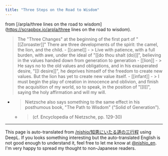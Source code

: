 ```yaml
---
title: "Three Steps on the Road to Wisdom"
---
```


from [/arpla/three lines on the road to wisdom](https://scrapbox.io/arpla/three lines on the road to wisdom).
> The "Three Changes" at the beginning of the first part of "[[Zoroaster]]"
>  There are three developments of the spirit: the camel, the lion, and the child.
    - [[camel]]
    - >  Live with patience, with a full burden, with awe, under the ideal of "[[do thou shalt (do)]]", believing in the values handed down from generation to generation
    - [[lion]]
    - > He says no to the old values and obligations, and in his exasperated desire, "[[I desire]]", he deprives himself of the freedom to create new values. But the lion has yet to create new value itself.
    - [[infant]]
    - > I must begin the play of creation in innocence and oblivion, and finish the acquisition of my world, so to speak, in the position of "[[I]]", saying the holy affirmation and will my will.
- > Nietzsche also says something to the same effect in his posthumous book, "The Path to Wisdom" ("Solid of Generation").
    - >  (cf. Encyclopedia of Nietzsche, pp. 129-30)

---
This page is auto-translated from [/nishio/知恵にいたる道の三行程](https://scrapbox.io/nishio/知恵にいたる道の三行程) using DeepL. If you looks something interesting but the auto-translated English is not good enough to understand it, feel free to let me know at [@nishio_en](https://twitter.com/nishio_en). I'm very happy to spread my thought to non-Japanese readers.